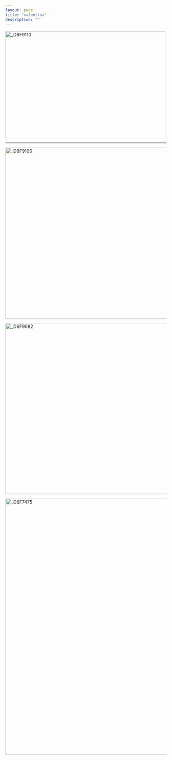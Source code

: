 ```yaml
---
layout: page
title: "valentina"
description: ""
---
```


<a href="http://www.flickr.com/photos/aadm/10178445526/" title="_D6F9110 by aadm, on Flickr"><img src="http://farm6.staticflickr.com/5517/10178445526_a576486078.jpg" width="500" height="334" alt="_D6F9110"></a>


***

<a href="http://www.flickr.com/photos/aadm/10178295084/" title="_D6F9106 by aadm, on Flickr"><img src="http://farm3.staticflickr.com/2858/10178295084_2df1f55483_c.jpg" width="800" height="534" alt="_D6F9106"></a>

<a href="http://www.flickr.com/photos/aadm/10178480436/" title="_D6F9082 by aadm, on Flickr"><img src="http://farm4.staticflickr.com/3742/10178480436_97d59139c9_c.jpg" width="800" height="534" alt="_D6F9082"></a>

<a href="http://www.flickr.com/photos/aadm/10178549713/" title="_D6F7475 by aadm, on Flickr"><img src="http://farm6.staticflickr.com/5458/10178549713_f7ac622031_c.jpg" width="534" height="800" alt="_D6F7475"></a>


<!-- 
![](https://dl.dropboxusercontent.com/u/179731/portfolio-valentina/_D7K6895.jpg)
![](https://dl.dropboxusercontent.com/u/179731/portfolio-valentina/_D6F1007.jpg)
![](https://dl.dropboxusercontent.com/u/179731/portfolio-valentina/_D7K5337.jpg)
![](https://dl.dropboxusercontent.com/u/179731/portfolio-valentina/_D7K5653_PORTRA160.jpg)
![](https://dl.dropboxusercontent.com/u/179731/portfolio-valentina/_D7K6895.jpg)
![](https://dl.dropboxusercontent.com/u/179731/portfolio-valentina/_D7K7904.jpg)
![](https://dl.dropboxusercontent.com/u/179731/portfolio-valentina/D7K_1622.jpg)
![](https://dl.dropboxusercontent.com/u/179731/portfolio-valentina/D7K_1666.jpg)
![](https://dl.dropboxusercontent.com/u/179731/portfolio-valentina/_D6F0212.jpg)
![](https://dl.dropboxusercontent.com/u/179731/portfolio-valentina/_D6F0320.jpg)
![](https://dl.dropboxusercontent.com/u/179731/portfolio-valentina/_D6F0346.jpg)
![](https://dl.dropboxusercontent.com/u/179731/portfolio-valentina/_D6F0570.jpg)
![](https://dl.dropboxusercontent.com/u/179731/portfolio-valentina/_D6F2081.jpg)
![](https://dl.dropboxusercontent.com/u/179731/portfolio-valentina/_D6F2791.jpg)
 -->